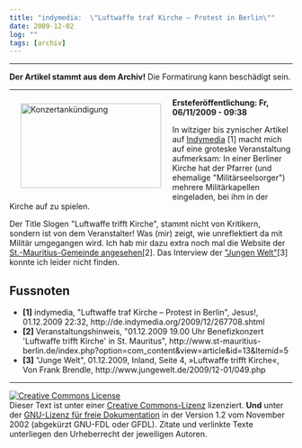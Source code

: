 ```yaml
---
title: "indymedia:  \"Luftwaffe traf Kirche – Protest in Berlin\""
date: 2009-12-02
log: ""
tags: [archiv]
---
```

<hr><b>Der Artikel stammt aus dem Archiv!</b> Die Formatirung kann beschädigt sein.<hr>
<a href="http://www.the-independent-friend.de/?q=system/files/krigskirche.png">
<img src="http://www.the-independent-friend.de/?q=system/files/krigskirche.png" alt="Konzertankündigung" width="250" height="150"  align="left"  vspace="10" hspace="20" /></a>
<b>Ersteferöffentlichung: Fr, 06/11/2009 - 09:38</b>

In witziger bis zynischer Artikel auf <a href="">Indymedia</a> [1] macht mich auf eine groteske Veranstaltung aufmerksam: In einer Berliner Kirche hat der Pfarrer (und ehemalige "Militärseelsorger") mehrere Militärkapellen eingeladen, bei ihm in der Kirche auf zu spielen.
<!--break-->
Der Title Slogen "Luftwaffe trifft Kirche", stammt nicht von Kritikern, sondern ist von dem Veranstalter! Was (mir) zeigt, wie unreflektiert da mit Militär umgegangen wird. Ich hab mir dazu extra noch mal die Website der <a href="http://www.st-mauritius-berlin.de/index.php?option=com_content&view=article&id=13&Itemid=5">St.-Mauritius-Gemeinde angesehen</a>[2]. Das Interview der <a href="http://www.jungewelt.de/2009/12-01/049.php">"Jungen Welt"</a>[3] konnte ich leider nicht finden.


<h2>Fussnoten</h2>
<ul>
<li><b>[1]</b> indymedia,  "Luftwaffe traf Kirche – Protest in Berlin", Jesus!,   01.12.2009 22:32, http://de.indymedia.org/2009/12/267708.shtml </li>
<li><b>[2]</b> Veranstaltungshinweis, "01.12.2009 19.00 Uhr Benefizkonzert 'Luftwaffe trifft Kirche' in St. Mauritus", http://www.st-mauritius-berlin.de/index.php?option=com_content&view=article&id=13&Itemid=5 </li>
<li><b>[3]</b> "Junge Welt", 01.12.2009, Inland, Seite 4, »Luftwaffe trifft Kirche«, Von Frank Brendle, http://www.jungewelt.de/2009/12-01/049.php </li>
</ul>


<hr>

 <a rel="license" href="http://creativecommons.org/licenses/by-sa/3.0/de/"><img alt="Creative Commons License" style="border-width:0" src="http://i.creativecommons.org/l/by-sa/3.0/de/88x31.png" /></a><br />Dieser <span xmlns:dc="http://purl.org/dc/elements/1.1/" href="http://purl.org/dc/dcmitype/Text" rel="dc:type">Text</span> ist unter einer <a rel="license" href="http://creativecommons.org/licenses/by-sa/3.0/de/">Creative Commons-Lizenz</a> lizenziert. <b>Und</b> unter der <a href="http://de.wikipedia.org/wiki/GFDL">GNU-Lizenz für freie Dokumentation</a> in der Version 1.2 vom November 2002 (abgekürzt GNU-FDL oder GFDL). Zitate und verlinkte Texte unterliegen den Urheberrecht der jeweiligen Autoren.
